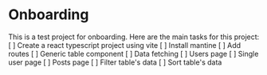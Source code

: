 # Onboarding
This is a test project for onboarding.
Here are the main tasks for this project:
[ ] Create a react typescript project using vite
[ ] Install mantine
[ ] Add routes
[ ] Generic table component
[ ] Data fetching
[ ] Users page
[ ] Single user page
[ ] Posts page
[ ] Filter table's data
[ ] Sort table's data